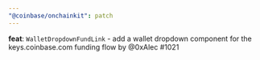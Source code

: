 ```yaml
---
"@coinbase/onchainkit": patch
---
```


**feat**: `WalletDropdownFundLink` - add a wallet dropdown component for the keys.coinbase.com funding flow by @0xAlec #1021
